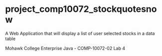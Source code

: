 # project_comp10072_stockquotesnow
A Web Application that will display a list of user selected stocks in a data table

Mohawk College Enterprise Java - COMP-10072-02
Lab 4

